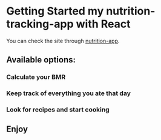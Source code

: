 # Getting Started my nutrition-tracking-app with React

You can check the site through [nutrition-app](https://nutrition-tracking-app.netlify.app/).

## Available options:

### Calculate your BMR

### Keep track of everything you ate that day

### Look for recipes and start cooking

## Enjoy
